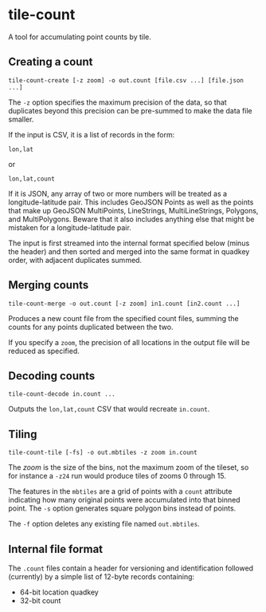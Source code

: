tile-count
==========

A tool for accumulating point counts by tile.

Creating a count
----------------

    tile-count-create [-z zoom] -o out.count [file.csv ...] [file.json ...]

The `-z` option specifies the maximum precision of the data, so that duplicates
beyond this precision can be pre-summed to make the data file smaller.

If the input is CSV, it is a list of records in the form:

    lon,lat

or

    lon,lat,count

If it is JSON, any array of two or more numbers will be treated as a longitude-latitude
pair. This includes GeoJSON Points as well as the points that make up GeoJSON MultiPoints,
LineStrings, MultiLineStrings, Polygons, and MultiPolygons. Beware that it also includes
anything else that might be mistaken for a longitude-latitude pair.

The input is first streamed into the internal format specified below (minus the header)
and then
sorted and merged into the same format in quadkey order, with adjacent duplicates
summed.

Merging counts
--------------

    tile-count-merge -o out.count [-z zoom] in1.count [in2.count ...]

Produces a new count file from the specified count files, summing the counts for any points
duplicated between the two.

If you specify a `zoom`, the precision of all locations in the output file will be reduced
as specified.

Decoding counts
---------------

    tile-count-decode in.count ...

Outputs the `lon,lat,count` CSV that would recreate `in.count`.

Tiling
------

    tile-count-tile [-fs] -o out.mbtiles -z zoom in.count

The _zoom_ is the size of the bins, not the maximum zoom of the tileset,
so for instance a `-z24` run would produce tiles of zooms 0 through 15.

The features in the `mbtiles` are a grid of points with a `count` attribute
indicating how many original points were accumulated into that binned point.
The `-s` option generates square polygon bins instead of points.

The `-f` option deletes any existing file named `out.mbtiles`.

Internal file format
--------------------

The `.count` files contain a header for versioning and identification
followed (currently) by a simple list of 12-byte records containing:

   * 64-bit location quadkey
   * 32-bit count

